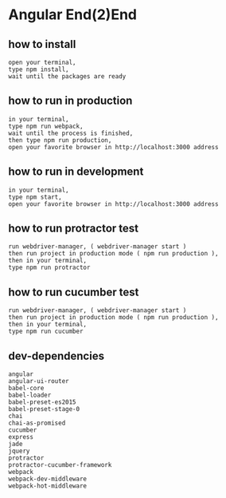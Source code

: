 Angular End(2)End
=====================

## how to install

```
open your terminal,
type npm install,
wait until the packages are ready
```

## how to run in production

```
in your terminal,
type npm run webpack,
wait until the process is finished,
then type npm run production,
open your favorite browser in http://localhost:3000 address
```

## how to run in development

```
in your terminal,
type npm start,
open your favorite browser in http://localhost:3000 address
```

## how to run protractor test

```
run webdriver-manager, ( webdriver-manager start )
then run project in production mode ( npm run production ),
then in your terminal,
type npm run protractor
```

## how to run cucumber test

```
run webdriver-manager, ( webdriver-manager start )
then run project in production mode ( npm run production ),
then in your terminal,
type npm run cucumber
```

## dev-dependencies
```
angular
angular-ui-router
babel-core
babel-loader
babel-preset-es2015
babel-preset-stage-0
chai
chai-as-promised
cucumber
express
jade
jquery
protractor
protractor-cucumber-framework
webpack
webpack-dev-middleware
webpack-hot-middleware
```
